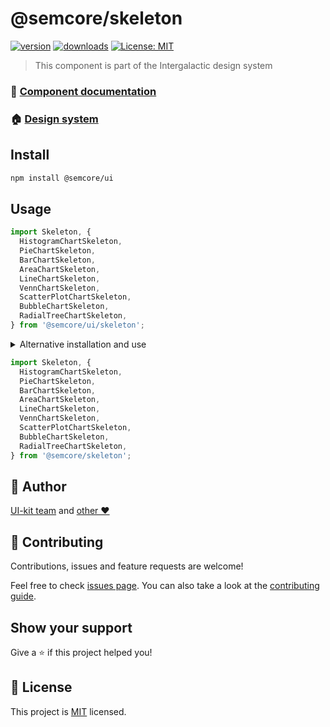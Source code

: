 # @semcore/skeleton

[![version](https://img.shields.io/npm/v/@semcore/skeleton.svg)](https://www.npmjs.com/@semcore/skeleton)
[![downloads](https://img.shields.io/npm/dt/@semcore/skeleton.svg)](https://www.npmjs.com/package/@semcore/skeleton)
[![License: MIT](https://img.shields.io/badge/License-MIT-yellow.svg)](https://github.com/semrush/intergalactic/blob/master/LICENSE)

> This component is part of the Intergalactic design system

### 📖 [Component documentation](https://developer.semrush.com/intergalactic/components/skeleton/)

### 🏠 [Design system](https://developer.semrush.com/intergalactic/)

## Install

```sh
npm install @semcore/ui
```

## Usage

```jsx
import Skeleton, {
  HistogramChartSkeleton,
  PieChartSkeleton,
  BarChartSkeleton,
  AreaChartSkeleton,
  LineChartSkeleton,
  VennChartSkeleton,
  ScatterPlotChartSkeleton,
  BubbleChartSkeleton,
  RadialTreeChartSkeleton,
} from '@semcore/ui/skeleton';
```

<details>
  <summary>Alternative installation and use</summary>

**We do not recommend this usage path due to possible dependency and update issues.**

### Install

You can only install one package from the design system

```sh
npm install @semcore/skeleton @semcore/core
```

`@semcore/core` - _is the basic package by which we create our components, and it contains all of the common logic
of the components that is discussed below. There should only be one version of the package in the project._

### Usage

You can use the package the same way but without `/ui/` in the import path.

 </details>

```jsx
import Skeleton, {
  HistogramChartSkeleton,
  PieChartSkeleton,
  BarChartSkeleton,
  AreaChartSkeleton,
  LineChartSkeleton,
  VennChartSkeleton,
  ScatterPlotChartSkeleton,
  BubbleChartSkeleton,
  RadialTreeChartSkeleton,
} from '@semcore/skeleton';
```

## 👤 Author

[UI-kit team](https://github.com/semrush/intergalactic/blob/master/MAINTAINERS)
and [other ❤️](https://github.com/semrush/intergalactic/graphs/contributors)

## 🤝 Contributing

Contributions, issues and feature requests are welcome!

Feel free to check [issues page](https://github.com/semrush/intergalactic/issues). You can also take a look at
the [contributing guide](https://github.com/semrush/intergalactic/blob/master/CONTRIBUTING.md).

## Show your support

Give a ⭐️ if this project helped you!

## 📝 License

This project is [MIT](https://github.com/semrush/intergalactic/blob/master/LICENSE) licensed.
